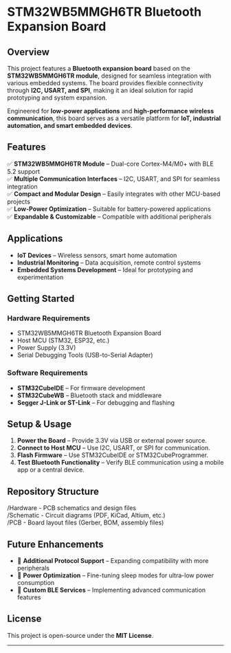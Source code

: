 # STM32WB5MMGH6TR Bluetooth Expansion Board  

## Overview  
This project features a **Bluetooth expansion board** based on the **STM32WB5MMGH6TR module**, designed for seamless integration with various embedded systems. The board provides flexible connectivity through **I2C, USART, and SPI**, making it an ideal solution for rapid prototyping and system expansion.  

Engineered for **low-power applications** and **high-performance wireless communication**, this board serves as a versatile platform for **IoT, industrial automation, and smart embedded devices**.  

## Features  
✅ **STM32WB5MMGH6TR Module** – Dual-core Cortex-M4/M0+ with BLE 5.2 support  
✅ **Multiple Communication Interfaces** – I2C, USART, and SPI for seamless integration  
✅ **Compact and Modular Design** – Easily integrates with other MCU-based projects  
✅ **Low-Power Optimization** – Suitable for battery-powered applications  
✅ **Expandable & Customizable** – Compatible with additional peripherals  

## Applications  
- **IoT Devices** – Wireless sensors, smart home automation  
- **Industrial Monitoring** – Data acquisition, remote control systems  
- **Embedded Systems Development** – Ideal for prototyping and experimentation  

## Getting Started  
### Hardware Requirements  
- STM32WB5MMGH6TR Bluetooth Expansion Board  
- Host MCU (STM32, ESP32, etc.)  
- Power Supply (3.3V)  
- Serial Debugging Tools (USB-to-Serial Adapter)  

### Software Requirements  
- **STM32CubeIDE** – For firmware development  
- **STM32CubeWB** – Bluetooth stack and middleware  
- **Segger J-Link or ST-Link** – For debugging and flashing  

## Setup & Usage  
1. **Power the Board** – Provide 3.3V via USB or external power source.  
2. **Connect to Host MCU** – Use I2C, USART, or SPI for communication.  
3. **Flash Firmware** – Use STM32CubeIDE or STM32CubeProgrammer.  
4. **Test Bluetooth Functionality** – Verify BLE communication using a mobile app or a central device.  

## Repository Structure  
/Hardware        - PCB schematics and design files  
  /Schematic      - Circuit diagrams (PDF, KiCad, Altium, etc.)  
  /PCB            - Board layout files (Gerber, BOM, assembly files)  


## Future Enhancements  
- 🔹 **Additional Protocol Support** – Expanding compatibility with more peripherals  
- 🔹 **Power Optimization** – Fine-tuning sleep modes for ultra-low power consumption  
- 🔹 **Custom BLE Services** – Implementing advanced communication features  

## License  
This project is open-source under the **MIT License**.  

---
